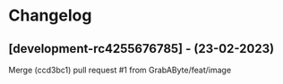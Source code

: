 # Changelog

## [development-rc4255676785] - (23-02-2023)
Merge (ccd3bc1) pull request #1 from GrabAByte/feat/image
